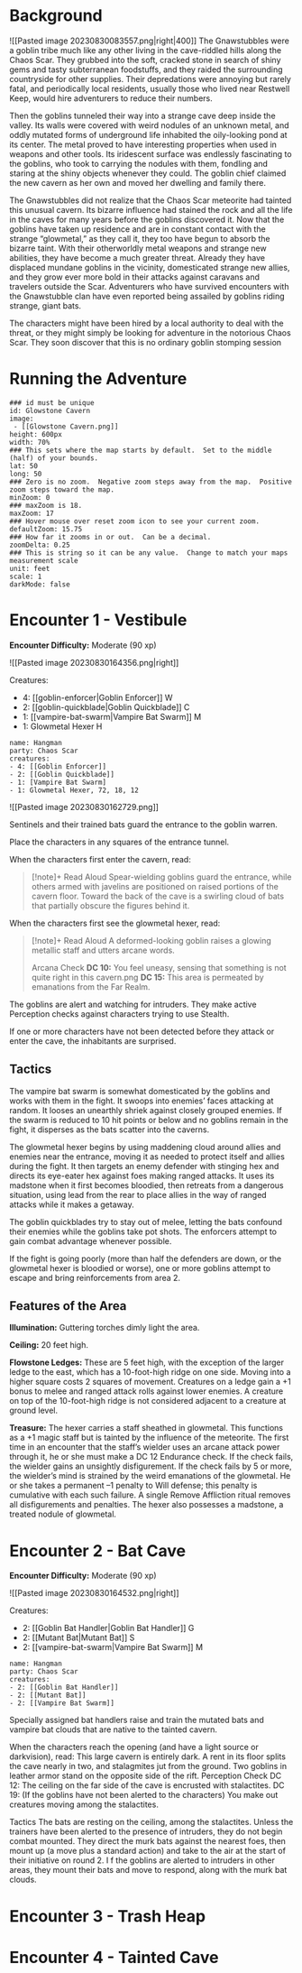 # Background
![[Pasted image 20230830083557.png|right|400]]
The Gnawstubbles were a goblin tribe much like any other living in the cave-riddled hills along the Chaos Scar. They grubbed into the soft, cracked stone in search of shiny gems and tasty subterranean foodstuffs, and they raided the surrounding countryside for other supplies. Their depredations were annoying but rarely fatal, and periodically local residents, usually those who lived near Restwell Keep, would hire adventurers to reduce their numbers. 

Then the goblins tunneled their way into a strange cave deep inside the valley. Its walls were covered with weird nodules of an unknown metal, and oddly mutated forms of underground life inhabited the oily-looking pond at its center. The metal proved to have interesting properties when used in weapons and other tools. Its iridescent surface was endlessly fascinating to the goblins, who took to carrying the nodules with them, fondling and staring at the shiny objects whenever they could. The goblin chief claimed the new cavern as her own and moved her dwelling and family there. 

The Gnawstubbles did not realize that the Chaos Scar meteorite had tainted this unusual cavern. Its bizarre influence had stained the rock and all the life in the caves for many years before the goblins discovered it. Now that the goblins have taken up residence and are in constant contact with the strange “glowmetal,” as they call it, they too have begun to absorb the bizarre taint. With their otherworldly metal weapons and strange new abilities, they have become a much greater threat. Already they have displaced mundane goblins in the vicinity, domesticated strange new allies, and they grow ever more bold in their attacks against caravans and travelers outside the Scar. Adventurers who have survived encounters with the Gnawstubble clan have even reported being assailed by goblins riding strange, giant bats. 

The characters might have been hired by a local authority to deal with the threat, or they might simply be looking for adventure in the notorious Chaos Scar. They soon discover that this is no ordinary goblin stomping session

# Running the Adventure
```leaflet
### id must be unique
id: Glowstone Cavern
image: 
 - [[Glowstone Cavern.png]]
height: 600px
width: 70%
### This sets where the map starts by default.  Set to the middle (half) of your bounds.
lat: 50
long: 50
### Zero is no zoom.  Negative zoom steps away from the map.  Positive zoom steps toward the map.
minZoom: 0
### maxZoom is 18.
maxZoom: 17
### Hover mouse over reset zoom icon to see your current zoom.
defaultZoom: 15.75
### How far it zooms in or out.  Can be a decimal.
zoomDelta: 0.25
### This is string so it can be any value.  Change to match your maps measurement scale
unit: feet
scale: 1
darkMode: false
```


# Encounter 1 - Vestibule
**Encounter Difficulty:** Moderate (90 xp)

![[Pasted image 20230830164356.png|right]]

Creatures:
 - 4: [[goblin-enforcer|Goblin Enforcer]] W
 - 2: [[goblin-quickblade|Goblin Quickblade]] C
 - 1: [[vampire-bat-swarm|Vampire Bat Swarm]] M
 - 1: Glowmetal Hexer H

```encounter
name: Hangman
party: Chaos Scar
creatures:
- 4: [[Goblin Enforcer]] 
- 2: [[Goblin Quickblade]]
- 1: [Vampire Bat Swarm]
- 1: Glowmetal Hexer, 72, 18, 12
```

![[Pasted image 20230830162729.png]]

Sentinels and their trained bats guard the entrance to the goblin warren.

Place the characters in any squares of the entrance tunnel.

When the characters first enter the cavern, read:
> [!note]+ Read Aloud
> Spear-wielding goblins guard the entrance, while others armed with javelins are positioned on raised portions of the cavern floor. Toward the back of the cave is a swirling cloud of bats that partially obscure the figures behind it.

When the characters first see the glowmetal hexer, read:
> [!note]+ Read Aloud
> A deformed-looking goblin raises a glowing metallic staff and utters arcane words.
> 
> Arcana Check
> **DC 10:** You feel uneasy, sensing that something is not quite right in this cavern.png 
> **DC 15:** This area is permeated by emanations from the Far Realm.

The goblins are alert and watching for intruders. They make active Perception checks against characters trying to use Stealth.

If one or more characters have not been detected before they attack or enter the cave, the inhabitants are surprised.

## Tactics
The vampire bat swarm is somewhat domesticated by the goblins and works with them in the fight. It swoops into enemies’ faces attacking at random. It looses an unearthly shriek against closely grouped enemies. If the swarm is reduced to 10 hit points or below and no goblins remain in the fight, it disperses as the bats scatter into the caverns. 

The glowmetal hexer begins by using maddening cloud around allies and enemies near the entrance, moving it as needed to protect itself and allies during the fight. It then targets an enemy defender with stinging hex and directs its eye-eater hex against foes making ranged attacks. It uses its madstone when it first becomes bloodied, then retreats from a dangerous situation, using lead from the rear to place allies in the way of ranged attacks while it makes a getaway.

The goblin quickblades try to stay out of melee, letting the bats confound their enemies while the goblins take pot shots. The enforcers attempt to gain combat advantage whenever possible.

If the fight is going poorly (more than half the defenders are down, or the glowmetal hexer is bloodied or worse), one or more goblins attempt to escape and bring reinforcements from area 2.

## Features of the Area
**Illumination:** Guttering torches dimly light the area.

**Ceiling:** 20 feet high.

**Flowstone Ledges:** These are 5 feet high, with the exception of the larger ledge to the east, which has a 10-foot-high ridge on one side. Moving into a higher square costs 2 squares of movement. Creatures on a ledge gain a +1 bonus to melee and ranged attack rolls against lower enemies. A creature on top of the 10-foot-high ridge is not considered adjacent to a creature at ground level.

**Treasure:** The hexer carries a staff sheathed in glowmetal. This functions as a +1 magic staff but is tainted by the influence of the meteorite. The first time in an encounter that the staff’s wielder uses an arcane attack power through it, he or she must make a DC 12 Endurance check. If the check fails, the wielder gains an unsightly disfigurement. If the check fails by 5 or more, the wielder’s mind is strained by the weird emanations of the glowmetal. He or she takes a permanent –1 penalty to Will defense; this penalty is cumulative with each such failure. A single Remove Affliction ritual removes all disfigurements and penalties. The hexer also possesses a madstone, a treated nodule of glowmetal.








# Encounter 2 - Bat Cave
**Encounter Difficulty:** Moderate (90 xp)

![[Pasted image 20230830164532.png|right]]

Creatures:
 - 2: [[Goblin Bat Handler|Goblin Bat Handler]] G
 - 2: [[Mutant Bat|Mutant Bat]] S
 - 2: [[vampire-bat-swarm|Vampire Bat Swarm]] M

```encounter
name: Hangman
party: Chaos Scar
creatures:
- 2: [[Goblin Bat Handler]] 
- 2: [[Mutant Bat]]
- 2: [[Vampire Bat Swarm]]
```

Specially assigned bat handlers raise and train the mutated bats and vampire bat clouds that are native to the tainted cavern.
 
When the characters reach the opening (and
have a light source or darkvision), read:
This large cavern is entirely dark. A rent in its floor splits
the cave nearly in two, and stalagmites jut from the ground.
Two goblins in leather armor stand on the opposite side of
the rift.
Perception Check
DC 12: The ceiling on the far side of the cave is encrusted
with stalactites.
DC 19: (If the goblins have not been alerted to the
characters) You make out creatures moving among the
stalactites.

Tactics
The bats are resting on the ceiling, among the stalactites.
Unless the trainers have been alerted to
the presence of intruders, they do not begin combat
mounted. They direct the murk bats against the
nearest foes, then mount up (a move plus a standard
action) and take to the air at the start of their initiative
on round 2.
I f the goblins are alerted to intruders in other
areas, they mount their bats and move to respond,
along with the murk bat clouds.

# Encounter 3 - Trash Heap

# Encounter 4 - Tainted Cave